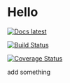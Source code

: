# Hello

[![Docs latest](https://img.shields.io/badge/docs-latest-blue.svg)](https://ww1g11.github.io/Hello.jl/latest/)

[![Build Status](https://travis-ci.org/ww1g11/Hello.svg?branch=master)](https://travis-ci.org/ww1g11/Hello.jl)

[![Coverage Status](https://coveralls.io/repos/github/ww1g11/Hello/badge.svg)](https://coveralls.io/github/ww1g11/Hello)

add something

